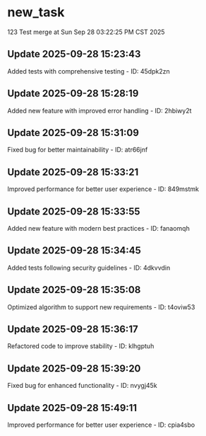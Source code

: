 # new_task
123
Test merge at Sun Sep 28 03:22:25 PM CST 2025

## Update 2025-09-28 15:23:43
Added tests with comprehensive testing - ID: 45dpk2zn


## Update 2025-09-28 15:28:19
Added new feature with improved error handling - ID: 2hbiwy2t


## Update 2025-09-28 15:31:09
Fixed bug for better maintainability - ID: atr66jnf


## Update 2025-09-28 15:33:21
Improved performance for better user experience - ID: 849mstmk


## Update 2025-09-28 15:33:55
Added new feature with modern best practices - ID: fanaomqh


## Update 2025-09-28 15:34:45
Added tests following security guidelines - ID: 4dkvvdin


## Update 2025-09-28 15:35:08
Optimized algorithm to support new requirements - ID: t4oviw53


## Update 2025-09-28 15:36:17
Refactored code to improve stability - ID: klhgptuh


## Update 2025-09-28 15:39:20
Fixed bug for enhanced functionality - ID: nvygj45k


## Update 2025-09-28 15:49:11
Improved performance for better user experience - ID: cpia4sbo

